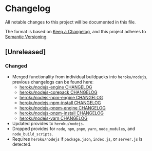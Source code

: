 # Changelog

All notable changes to this project will be documented in this file.

The format is based on [Keep a Changelog](https://keepachangelog.com/en/1.1.0/),
and this project adheres to [Semantic Versioning](https://semver.org/spec/v2.0.0.html).

## [Unreleased]

### Changed

- Merged functionality from individual buildpacks into `heroku/nodejs`, previous changelogs can be found here:
  - [heroku/nodejs-engine CHANGELOG](https://github.com/heroku/buildpacks-nodejs/blob/4.1.4/buildpacks/nodejs-engine/CHANGELOG.md)
  - [heroku/nodejs-corepack CHANGELOG](https://github.com/heroku/buildpacks-nodejs/blob/4.1.4/buildpacks/nodejs-corepack/CHANGELOG.md)
  - [heroku/nodejs-npm-engine CHANGELOG](https://github.com/heroku/buildpacks-nodejs/blob/4.1.4/buildpacks/nodejs-npm-engine/CHANGELOG.md)
  - [heroku/nodejs-npm-install CHANGELOG](https://github.com/heroku/buildpacks-nodejs/blob/4.1.4/buildpacks/nodejs-npm-install/CHANGELOG.md)
  - [heroku/nodejs-pnpm-engine CHANGELOG](https://github.com/heroku/buildpacks-nodejs/blob/4.1.4/buildpacks/nodejs-pnpm-engine/CHANGELOG.md)
  - [heroku/nodejs-pnpm-install CHANGELOG](https://github.com/heroku/buildpacks-nodejs/blob/v4.1.4/buildpacks/nodejs-pnpm-install/CHANGELOG.md)
  - [heroku/nodejs-yarn CHANGELOG](https://github.com/heroku/buildpacks-nodejs/blob/4.1.4/buildpacks/nodejs-yarn/CHANGELOG.md)
- Updated provides to `heroku/nodejs`. 
- Dropped provides for `node`, `npm`, `pnpm`, `yarn`, `node_modules`, and `node_build_scripts`.
- Requires `heroku/nodejs` if `package.json`, `index.js`, or `server.js` is detected.
